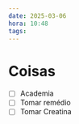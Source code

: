 ```yaml
---
date: 2025-03-06
hora: 10:48
tags:
---
```





# Coisas
- [ ] Academia
- [ ] Tomar remédio
- [ ] Tomar Creatina